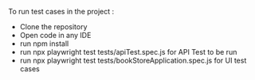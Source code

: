To run test cases in the project : 
- Clone the repository
- Open code in any IDE
- run npm install
- run npx playwright test tests/apiTest.spec.js for API Test to be run
- run npx playwright test tests/bookStoreApplication.spec.js for UI test cases
